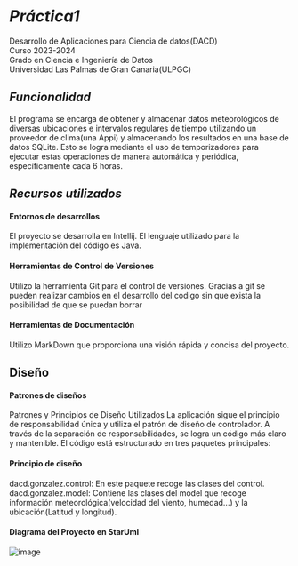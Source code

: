 # _Práctica1_
Desarrollo de Aplicaciones para Ciencia de datos(DACD)  
Curso 2023-2024  
Grado en Ciencia e Ingeniería de Datos  
Universidad Las Palmas de Gran Canaria(ULPGC)  


## _Funcionalidad_
 El programa se encarga de obtener y almacenar datos meteorológicos de diversas ubicaciones e intervalos regulares de tiempo utilizando un proveedor de clima(una Appi) y almacenando los resultados en una base de datos SQLite. Esto se logra mediante el uso de temporizadores para ejecutar estas operaciones de manera automática y periódica, específicamente cada 6 horas.

## _Recursos utilizados_

#### Entornos de desarrollos

El proyecto se desarrolla en Intellij. El lenguaje utilizado para la implementación del código es Java.

#### Herramientas de Control de Versiones

Utilizo la herramienta Git para el control de versiones. Gracias a git se pueden realizar cambios en el desarrollo del codigo sin que exista la posibilidad de que se puedan borrar

#### Herramientas de Documentación

Utilizo MarkDown que proporciona una visión rápida y concisa del proyecto.




## Diseño

#### Patrones de diseños
Patrones y Principios de Diseño Utilizados
La aplicación sigue el principio de responsabilidad única y utiliza el patrón de diseño de controlador. A través de la separación de responsabilidades, se logra un código más claro y mantenible. El código está estructurado en tres paquetes principales:


#### Principio de diseño
dacd.gonzalez.control:  En este paquete recoge las clases del control.
dacd.gonzalez.model: Contiene las clases del model que recoge  información meteorológica(velocidad del viento, humedad...) y la ubicación(Latitud y longitud).


#### Diagrama del Proyecto en StarUml
![image](https://github.com/javierglezbenitez/javierglezbenitez/assets/145259489/0648d2e7-3c9d-4458-a252-16d51f57e309)
